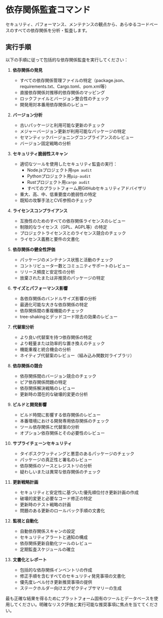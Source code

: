 # 依存関係監査コマンド

セキュリティ、パフォーマンス、メンテナンスの観点から、あらゆるコードベースのすべての依存関係を分析・監査します。

## 実行手順

以下の手順に従って包括的な依存関係監査を実行してください：

1. **依存関係の発見**
   - すべての依存関係管理ファイルの特定（package.json、requirements.txt、Cargo.toml、pom.xml等）
   - 直接依存関係対推移的依存関係のマッピング
   - ロックファイルとバージョン整合性のチェック
   - 開発用対本番用依存関係のレビュー

2. **バージョン分析**
   - 古いパッケージと利用可能な更新のチェック
   - メジャーバージョン更新が利用可能なパッケージの特定
   - セマンティックバージョニングコンプライアンスのレビュー
   - バージョン固定戦略の分析

3. **セキュリティ脆弱性スキャン**
   - 適切なツールを使用したセキュリティ監査の実行：
     - Node.jsプロジェクト用`npm audit`
     - Pythonプロジェクト用`pip-audit`
     - Rustプロジェクト用`cargo audit`
     - すべてのプラットフォーム用GitHubセキュリティアドバイザリ
   - 重大、高、中、低重要度の脆弱性の特定
   - 既知の攻撃手法とCVE参照のチェック

4. **ライセンスコンプライアンス**
   - 互換性のためのすべての依存関係ライセンスのレビュー
   - 制限的なライセンス（GPL、AGPL等）の特定
   - プロジェクトライセンスとのライセンス競合のチェック
   - ライセンス義務と要件の文書化

5. **依存関係の健全性評価**
   - パッケージのメンテナンス状態と活動のチェック
   - コントリビューター数とコミュニティサポートのレビュー
   - リリース頻度と安定性の分析
   - 放棄されたまたは非推奨のパッケージの特定

6. **サイズとパフォーマンス影響**
   - 各依存関係のバンドルサイズ影響の分析
   - 最適化可能な大きな依存関係の特定
   - 依存関係間の重複機能のチェック
   - tree-shakingとデッドコード除去の効果のレビュー

7. **代替案分析**
   - より良い代替案を持つ依存関係の特定
   - より軽量または効率的な置き換えのチェック
   - 機能重複と統合機会の分析
   - ネイティブ代替案のレビュー（組み込み関数対ライブラリ）

8. **依存関係の競合**
   - 依存関係間のバージョン競合のチェック
   - ピア依存関係問題の特定
   - 依存関係解決戦略のレビュー
   - 更新時の潜在的な破壊的変更の分析

9. **ビルドと開発影響**
   - ビルド時間に影響する依存関係のレビュー
   - 本番環境における開発専用依存関係のチェック
   - ツール依存関係と代替案の分析
   - オプション依存関係とその必要性のレビュー

10. **サプライチェーンセキュリティ**
    - タイポスクワッティングと悪意のあるパッケージのチェック
    - パッケージの真正性と署名のレビュー
    - 依存関係のソースとレジストリの分析
    - 疑わしいまたは異常な依存関係のチェック

11. **更新戦略計画**
    - セキュリティと安定性に基づいた優先順位付き更新計画の作成
    - 破壊的変更と必要なコード修正の特定
    - 更新時のテスト戦略の計画
    - 問題のある更新のロールバック手順の文書化

12. **監視と自動化**
    - 自動依存関係スキャンの設定
    - セキュリティアラートと通知の構成
    - 依存関係更新自動化ツールのレビュー
    - 定期監査スケジュールの確立

13. **文書化とレポート**
    - 包括的な依存関係インベントリの作成
    - 修正手順を含むすべてのセキュリティ発見事項の文書化
    - 優先度レベル付き更新推奨事項の提供
    - ステークホルダー向けエグゼクティブサマリーの生成

最も正確な結果を得るためにプラットフォーム固有のツールとデータベースを使用してください。明確なリスク評価と実行可能な推奨事項に焦点を当ててください。